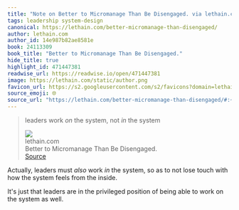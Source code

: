 ```yaml
---
title: "Note on Better to Micromanage Than Be Disengaged. via lethain.com"
tags: leadership system-design
canonical: https://lethain.com/better-micromanage-than-disengaged/
author: lethain.com
author_id: 14e987b82ae8581e
book: 24113309
book_title: "Better to Micromanage Than Be Disengaged."
hide_title: true
highlight_id: 471447381
readwise_url: https://readwise.io/open/471447381
image: https://lethain.com/static/author.png
favicon_url: https://s2.googleusercontent.com/s2/favicons?domain=lethain.com
source_emoji: 🌐
source_url: "https://lethain.com/better-micromanage-than-disengaged/#:~:text=leaders%20work%20*on*,*in*%20the%20system"
---
```


> leaders work *on* the system, not *in* the system
> <div class="quoteback-footer"><div class="quoteback-avatar"><img class="mini-favicon" src="https://s2.googleusercontent.com/s2/favicons?domain=lethain.com"></div><div class="quoteback-metadata"><div class="metadata-inner"><span style="display:none">FROM:</span><div aria-label="lethain.com" class="quoteback-author"> lethain.com</div><div aria-label="Better to Micromanage Than Be Disengaged." class="quoteback-title"> Better to Micromanage Than Be Disengaged.</div></div></div><div class="quoteback-backlink"><a target="_blank" aria-label="go to the full text of this quotation" rel="noopener" href="https://lethain.com/better-micromanage-than-disengaged/#:~:text=leaders%20work%20*on*,*in*%20the%20system" class="quoteback-arrow"> Source</a></div></div>

Actually, leaders must *also* work _in_ the system, so as to not lose touch with how the system feels from the inside.

It's just that leaders are in the privileged position of being able to work on the system as well.